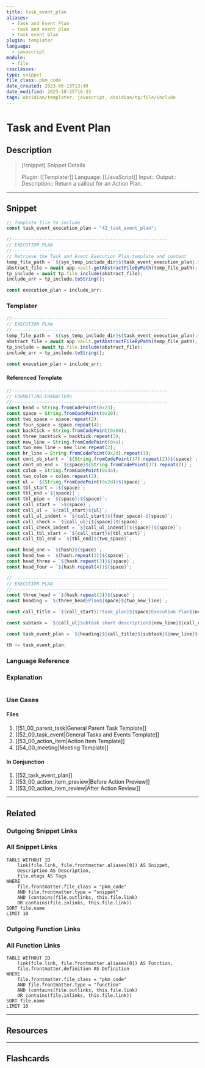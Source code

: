 ```yaml
---
title: task_event_plan
aliases:
  - Task and Event Plan
  - task and event plan
  - task event plan
plugin: templater
language:
  - javascript
module:
  - file
cssclasses:
type: snippet
file_class: pkm_code
date_created: 2023-06-13T13:49
date_modified: 2023-10-25T16:23
tags: obsidian/templater, javascript, obsidian/tp/file/include
---
```

# Task and Event Plan

## Description

> [!snippet] Snippet Details
>
> Plugin: [[Templater]]
> Language: [[JavaScript]]
> Input::
> Output::
> Description:: Return a callout for an Action Plan.

---

## Snippet

<!-- Add the full code including explanatory comments  -->

```javascript
// Template file to include
const task_event_execution_plan = "42_task_event_plan";

//---------------------------------------------------------
// EXECUTION PLAN
//---------------------------------------------------------
// Retrieve the Task and Event Execution Plan template and content
temp_file_path = `${sys_temp_include_dir}${task_event_execution_plan}.md`;
abstract_file = await app.vault.getAbstractFileByPath(temp_file_path);
tp_include = await tp.file.include(abstract_file);
include_arr = tp_include.toString();

const execution_plan = include_arr;
```

### Templater

<!-- Add the full code excluding explanatory comments  -->

```javascript
//---------------------------------------------------------
// EXECUTION PLAN
//---------------------------------------------------------
temp_file_path = `${sys_temp_include_dir}${task_event_execution_plan}.md`;
abstract_file = await app.vault.getAbstractFileByPath(temp_file_path);
tp_include = await tp.file.include(abstract_file);
include_arr = tp_include.toString();

const execution_plan = include_arr;
```

#### Referenced Template

<!-- If applicable, add the referenced template  -->

```javascript
//---------------------------------------------------------
// FORMATTING CHARACTERS
//---------------------------------------------------------
const head = String.fromCodePoint(0x23);
const space = String.fromCodePoint(0x20);
const two_space = space.repeat(2);
const four_space = space.repeat(4);
const backtick = String.fromCodePoint(0x60);
const three_backtick = backtick.repeat(3);
const new_line = String.fromCodePoint(0xa);
const two_new_line = new_line.repeat(2);
const hr_line = String.fromCodePoint(0x2d).repeat(3);
const cmnt_ob_start = `${String.fromCodePoint(37).repeat(2)}${space}`;
const cmnt_ob_end = `${space}${String.fromCodePoint(37).repeat(2)}`;
const colon = String.fromCodePoint(0x3a);
const two_colon = colon.repeat(2);
const ul = `${String.fromCodePoint(0x2d)}${space}`;
const tbl_start =`|${space}`;
const tbl_end =`${space}|`;
const tbl_pipe = `${space}|${space}`;
const call_start = `>${space}`;
const call_ul = `${call_start}${ul}`;
const call_ul_indent = `${call_start}${four_space}-${space}`;
const call_check = `${call_ul}[${space}]${space}`;
const call_check_indent = `${call_ul_indent}[${space}]${space}`;
const call_tbl_start = `${call_start}${tbl_start}`;
const call_tbl_end = `${tbl_end}${two_space}`;

const head_one = `${hash}${space}`;
const head_two = `${hash.repeat(2)}${space}`;
const head_three = `${hash.repeat(3)}${space}`;
const head_four = `${hash.repeat(4)}${space}`;

//---------------------------------------------------------
// EXECUTION PLAN
//---------------------------------------------------------
const three_head = `${hash.repeat(3)}${space}`;
const heading = `${three_head}Plan${space}${two_new_line}`;

const call_title = `${call_start}[!task_plan]${space}Execution Plan${new_line}${call_start}${new_line}${call_start}What is the detailed execution plan?${new_line}${call_start}${new_line}`;

const subtask = `${call_ul}subtask short description${new_line}${call_check_indent}subtask`;

const task_event_plan = `${heading}${call_title}${subtask}${new_line}${subtask}${new_line}${subtask}${new_line}${subtask}`;

tR += task_event_plan;
```

### Language Reference

<!-- Recreate the code with links to files  -->

### Explanation

```javascript

```

### Use Cases

#### Files

<!-- Files containing the snippet  -->

1. [[51_00_parent_task|General Parent Task Template]]
2. [[52_00_task_event|General Tasks and Events Template]]
3. [[53_00_action_item|Action Item Template]]
4. [[54_00_meeting|Meeting Template]]

#### In Conjunction

<!-- Snippets used together with this snippet  -->

1. [[52_task_event_plan]]
2. [[53_00_action_item_preview|Before Action Preview]]
3. [[53_00_action_item_review|After Action Review]]

---

## Related

### Outgoing Snippet Links

<!-- Link related snippet here -->

### All Snippet Links

<!-- Query limit 10  -->

```dataview
TABLE WITHOUT ID
	link(file.link, file.frontmatter.aliases[0]) AS Snippet,
	Description AS Description,
	file.etags AS Tags
WHERE
	file.frontmatter.file_class = "pkm_code"
	AND file.frontmatter.type = "snippet"
	AND (contains(file.outlinks, this.file.link)
	OR contains(file.inlinks, this.file.link))
SORT file.name
LIMIT 10
```

### Outgoing Function Links

<!-- Link related functions here -->

### All Function Links

<!-- Query limit 10  -->

```dataview
TABLE WITHOUT ID
	link(file.link, file.frontmatter.aliases[0]) AS Function,
	file.frontmatter.definition AS Definition
WHERE
	file.frontmatter.file_class = "pkm_code"
	AND file.frontmatter.type = "function"
	AND (contains(file.outlinks, this.file.link)
	OR contains(file.inlinks, this.file.link))
SORT file.name
LIMIT 10
```

---

## Resources

---

## Flashcards
